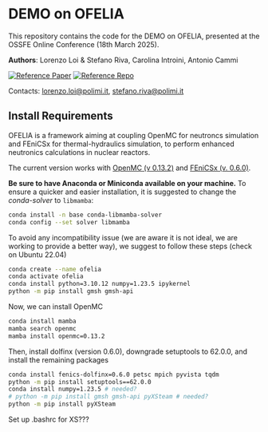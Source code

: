 # DEMO on OFELIA

This repository contains the code for the DEMO on OFELIA, presented at the OSSFE Online Conference (18th March 2025).

**Authors**: Lorenzo Loi & Stefano Riva, Carolina Introini, Antonio Cammi

[![Reference Paper](https://img.shields.io/badge/Reference%20Paper-Loi%20et%20al.%20(2025)-blue)](https://doi.org/10.1016/j.nucengdes.2024.113480) [![Reference Repo](https://img.shields.io/badge/Reference%20Github-OFELIA-red)](https://github.com/ERMETE-Lab/MP-OFELIA)

Contacts: lorenzo.loi@polimi.it, stefano.riva@polimi.it

## Install Requirements
OFELIA is a framework aiming at coupling OpenMC for neutroncs simulation and FEniCSx for thermal-hydraulics simulation, to perform enhanced neutronics calculations in nuclear reactors.

The current version works with [OpenMC (v 0.13.2)](https://openmc.org/) and [FEniCSx (v. 0.6.0)](https://fenicsproject.org/).

**Be sure to have Anaconda or Miniconda available on your machine.** To ensure a quicker and easier installation, it is suggested to change the *conda-solver* to `libmamba`:
```bash
conda install -n base conda-libmamba-solver
conda config --set solver libmamba
```

To avoid any incompatibility issue (we are aware it is not ideal, we are working to provide a better way), we suggest to follow these steps (check on Ubuntu 22.04)
```bash
conda create --name ofelia
conda activate ofelia
conda install python=3.10.12 numpy=1.23.5 ipykernel
python -m pip install gmsh gmsh-api
```
Now, we can install OpenMC
```bash
conda install mamba
mamba search openmc
mamba install openmc=0.13.2
```
Then, install dolfinx (version 0.6.0), downgrade setuptools to 62.0.0, and install the remaining packages
```bash
conda install fenics-dolfinx=0.6.0 petsc mpich pyvista tqdm
python -m pip install setuptools==62.0.0
conda install numpy=1.23.5 # needed?
# python -m pip install gmsh gmsh-api pyXSteam # needed?
python -m pip install pyXSteam
```

Set up .bashrc for XS???
